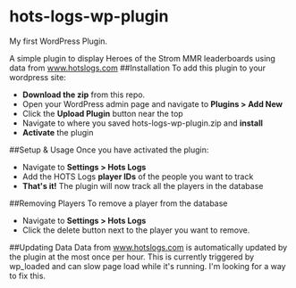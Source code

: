 # hots-logs-wp-plugin
My first WordPress Plugin.

A simple plugin to display Heroes of the Strom MMR leaderboards using data from www.hotslogs.com
##Installation
To add this plugin to your wordpress site:
* **Download the zip** from this repo.
* Open your WordPress admin page and navigate to **Plugins > Add New**
* Click the **Upload Plugin** button near the top
* Navigate to where you saved hots-logs-wp-plugin.zip and **install**
* **Activate** the plugin

##Setup & Usage
Once you have activated the plugin:
* Navigate to **Settings > Hots Logs**
* Add the HOTS Logs **player IDs** of the people you want to track
* **That's it!** The plugin will now track all the players in the database

##Removing Players
To remove a player from the database
* Navigate to **Settings > Hots Logs**
* Click the delete button next to the player you want to remove.

##Updating Data
Data from www.hotslogs.com is automatically updated by the plugin at the most once per hour.
This is currently triggered by wp_loaded and can slow page load while it's running. I'm looking for a way to fix this.
